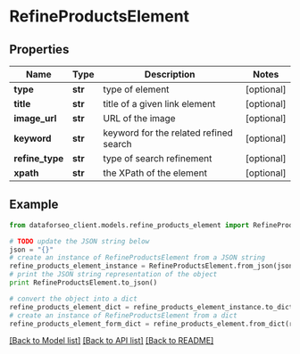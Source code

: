 # RefineProductsElement


## Properties

Name | Type | Description | Notes
------------ | ------------- | ------------- | -------------
**type** | **str** | type of element | [optional] 
**title** | **str** | title of a given link element | [optional] 
**image_url** | **str** | URL of the image | [optional] 
**keyword** | **str** | keyword for the related refined search | [optional] 
**refine_type** | **str** | type of search refinement | [optional] 
**xpath** | **str** | the XPath of the element | [optional] 

## Example

```python
from dataforseo_client.models.refine_products_element import RefineProductsElement

# TODO update the JSON string below
json = "{}"
# create an instance of RefineProductsElement from a JSON string
refine_products_element_instance = RefineProductsElement.from_json(json)
# print the JSON string representation of the object
print RefineProductsElement.to_json()

# convert the object into a dict
refine_products_element_dict = refine_products_element_instance.to_dict()
# create an instance of RefineProductsElement from a dict
refine_products_element_form_dict = refine_products_element.from_dict(refine_products_element_dict)
```
[[Back to Model list]](../README.md#documentation-for-models) [[Back to API list]](../README.md#documentation-for-api-endpoints) [[Back to README]](../README.md)


